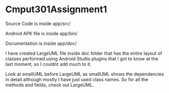 # Cmput301Assignment1

Source Code is inside app/src/

Android APK file is inside app/bin/

Documentation is inside app/doc/

I have created LargeUML file inside doc folder that has the entire layout of classes performed using Android Studio plugins that I got to know at the last moment, so I couldnt add much to it.

Look at smallUML before LargeUML as smallUML shows the dependencies in detail although mostly I have just used class names. So for all the methods and fields, check out LargeUML.

